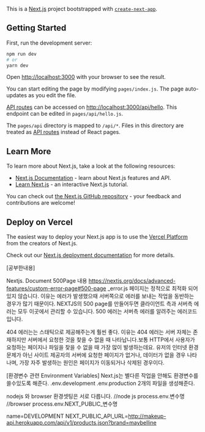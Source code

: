This is a [Next.js](https://nextjs.org/) project bootstrapped with [`create-next-app`](https://github.com/vercel/next.js/tree/canary/packages/create-next-app).

## Getting Started

First, run the development server:

```bash
npm run dev
# or
yarn dev
```

Open [http://localhost:3000](http://localhost:3000) with your browser to see the result.

You can start editing the page by modifying `pages/index.js`. The page auto-updates as you edit the file.

[API routes](https://nextjs.org/docs/api-routes/introduction) can be accessed on [http://localhost:3000/api/hello](http://localhost:3000/api/hello). This endpoint can be edited in `pages/api/hello.js`.

The `pages/api` directory is mapped to `/api/*`. Files in this directory are treated as [API routes](https://nextjs.org/docs/api-routes/introduction) instead of React pages.

## Learn More

To learn more about Next.js, take a look at the following resources:

- [Next.js Documentation](https://nextjs.org/docs) - learn about Next.js features and API.
- [Learn Next.js](https://nextjs.org/learn) - an interactive Next.js tutorial.

You can check out [the Next.js GitHub repository](https://github.com/vercel/next.js/) - your feedback and contributions are welcome!

## Deploy on Vercel

The easiest way to deploy your Next.js app is to use the [Vercel Platform](https://vercel.com/new?utm_medium=default-template&filter=next.js&utm_source=create-next-app&utm_campaign=create-next-app-readme) from the creators of Next.js.

Check out our [Next.js deployment documentation](https://nextjs.org/docs/deployment) for more details.

[공부한내용]

Nextjs. Document 500Page 내용
https://nextjs.org/docs/advanced-features/custom-error-page#500-page
_error.js 페이지는 정적으로 최적화 되어 있지 않습니다.
이유는 에러가 발생했으때 서버쪽으로 에러를 보내는 작업을 동반하는 경우가 많기 때문이다.
NEXTJS의 500 page를 만들어두면
클라이언트 측과 서버측 에러는 모두 이곳에서 관리할 수 있습니다.
500 에러는 서버측 에러를 알려주는 에러코드 입니다.

404 에러는는 스태틱으로 제공해주는게 훨씬 좋다.
이유는 404 에러는 서버 자체는 존재하지만 서버에서 요청한 것을 찾을 수 없을 때 나타납니다.
​보통 HTTP에서 사용자가 요청하는 페이지나 파일을 찾을 수 없을 때 가장 많이 발생하는데요.
유저의 인터넷 환경 문제가 아닌 사이트 제공자의 서버에 요청한 페이지가 없거나, 
데이터가 없을 경우 나타나며, 가장 자주 발생하는 원인은 페이지가 이동되거나 삭제된 경우이다.

[환경변수 관련 Environment Variables]
Next.js는 별다른 작업을 안해도 환경변수를 쓸수있도록 해준다.
.env.development
.env.production 
2개의 파일을 생성해준다.

nodejs 와 browser 환경셋팅은 서로 다릅니다.
//node js
process.env.변수명
//browser
process.env.NEXT_PUBLIC_변수명

name=DEVELOPMENT
NEXT_PUBLIC_API_URL=http://makeup-api.herokuapp.com/api/v1/products.json?brand=maybelline